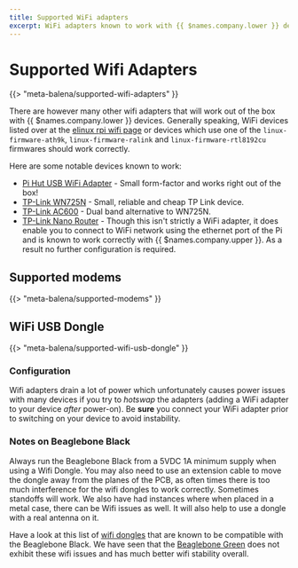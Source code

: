 ```yaml
---
title: Supported WiFi adapters
excerpt: WiFi adapters known to work with {{ $names.company.lower }} devices
---
```


# Supported Wifi Adapters

{{> "meta-balena/supported-wifi-adapters" }}

There are however many other wifi adapters that will work out of the box with 
{{ $names.company.lower }} devices. Generally speaking, WiFi devices listed 
over at the [elinux rpi wifi page][elinux] or devices which use one of the
`linux-firmware-ath9k`, `linux-firmware-ralink` and `linux-firmware-rtl8192cu`
firmwares should work correctly.

Here are some notable devices known to work:

* [Pi Hut USB WiFi Adapter][pi-hut-usb] - Small form-factor and works right out of the box!
* [TP-Link WN725N][TL-WN725N] - Small, reliable and cheap TP Link device.
* [TP-Link AC600][TL-AC600] - Dual band alternative to WN725N.
* [TP-Link Nano Router][nano-router] - Though this isn't strictly a WiFi
  adapter, it does enable you to connect to WiFi network using the ethernet port
  of the Pi and is known to work correctly with {{ $names.company.upper }}. As a result no further
  configuration is required.


## Supported modems 

{{> "meta-balena/supported-modems" }}


## WiFi USB Dongle

{{> "meta-balena/supported-wifi-usb-dongle" }}


### Configuration

Wifi adapters drain a lot of power which unfortunately causes power issues with many 
devices if you try to *hotswap* the adapters (adding a WiFi adapter to your device 
*after* power-on). Be __sure__ you connect your WiFi adapter prior to switching on your 
device to avoid instability.

### Notes on Beaglebone Black

Always run the Beaglebone Black from a 5VDC 1A minimum supply when using a Wifi Dongle. You may also need to use an extension cable to move the dongle away from the planes of the PCB, as often times there is too much interference for the wifi dongles to work correctly. Sometimes standoffs will work. We also have had instances where when placed in a metal case, there can be Wifi issues as well. It will also help to use a dongle with a real antenna on it.

Have a look at this list of [wifi dongles][bbb-wifi-list] that are known to be compatible with the Beaglebone Black. We have seen that the [Beaglebone Green][beaglebone-green-link] does not exhibit these 
wifi issues and has much better wifi
stability overall.


[nano-router]:http://www.amazon.com/TP-LINK-TL-WR702N-Wireless-Repeater-150Mpbs/dp/B007PTCFFW
[elinux]:http://elinux.org/RPi_USB_Wi-Fi_Adapters
[pi-hut-usb]:http://thepihut.com/products/usb-wifi-adapter-for-the-raspberry-pi
[bbb-wifi-list]:http://elinux.org/Beagleboard:BeagleBoneBlack#WIFI_Adapters
[TL-WN725N]:https://www.amazon.com/TP-Link-wireless-network-Adapter-SoftAP/dp/B008IFXQFU
[TL-AC600]:https://www.amazon.com/TP-Link-Mini-Wireless-Supports-10-9-10-14/dp/B07PB1X4CN
[beaglebone-green-link]:https://wiki.seeedstudio.com/BeagleBone_Green_Wireless/
